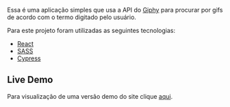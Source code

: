 Essa é uma aplicação simples que usa a API do [Giphy](https://giphy.com/) para procurar por gifs de acordo com o termo digitado pelo usuário.

Para este projeto foram utilizadas as seguintes tecnologias:

- [React](https://pt-br.reactjs.org/)
- [SASS](https://sass-lang.com/)
- [Cypress](https://www.cypress.io/)

## Live Demo

Para visualização de uma versão demo do site clique [aqui](https://rodhenr.github.io/GIF-Search/).
